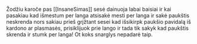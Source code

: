 Žodžiu karoče pas [[InsaneSimas]] sesė dainuoja labai baisiai ir kai pasakiau kad išmestum per langa atsisakė mesti per langa ir sakė paukštis neskrenda nors sakiau prieš grįžtant sesei kad išsikirpk paukšio pavidalą iš kardono ar plasmasės, prisiklijuok prie lango ir tada tik sakyk kad paukštis skrenda ir stumk per langa!
Ot koks snarglys nepadarė taip.
